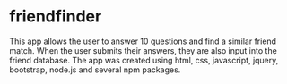 # friendfinder

This app allows the user to answer 10 questions and find a similar friend match.  When the user submits their answers, they are also input into the friend database.  The app was created using html, css, javascript, jquery, bootstrap, node.js and several npm packages.  